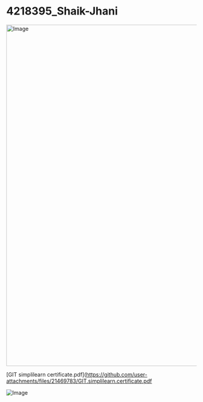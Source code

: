 # 4218395\_Shaik-Jhani

<img width="1913" height="902" alt="Image" src="https://github.com/user-attachments/assets/1274f30b-c6a0-4fd3-99c8-af78203c2583" />

[GIT simplilearn certificate.pdf](https://github.com/user-attachments/files/21469783/GIT.simplilearn.certificate.pdf


![Image](https://github.com/user-attachments/assets/d4e488e8-50ee-46da-a509-c3f31012a5dc)



